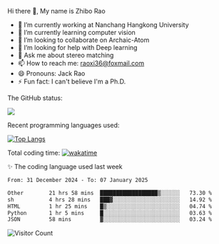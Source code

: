 Hi there 👋, My name is Zhibo Rao
- 🔭 I’m currently working at Nanchang Hangkong University
- 🌱 I’m currently learning computer vision
- 👯 I’m looking to collaborate on Archaic-Atom
- 🤔 I’m looking for help with Deep learning
- 💬 Ask me about stereo matching
- 📫 How to reach me: raoxi36@foxmail.com
- 😄 Pronouns: Jack Rao
- ⚡ Fun fact: I can't believe I'm a Ph.D.

The GitHub status:

![](https://github-readme-stats.vercel.app/api?username=ZhiboRao)

Recent programming languages used:

[![Top Langs](https://github-readme-stats.vercel.app/api/top-langs/?username=ZhiboRao&layout=compact)](https://github.com/anuraghazra/github-readme-stats)

Total coding time: [![wakatime](https://wakatime.com/badge/user/51ec5ec7-4742-4243-9eea-732ade32c0b7.svg)](https://wakatime.com/@51ec5ec7-4742-4243-9eea-732ade32c0b7)

✨ The coding language used last week 
<!--START_SECTION:waka-->

```txt
From: 31 December 2024 - To: 07 January 2025

Other        21 hrs 58 mins  ██████████████████▒░░░░░░   73.30 %
sh           4 hrs 28 mins   ███▓░░░░░░░░░░░░░░░░░░░░░   14.92 %
HTML         1 hr 25 mins    █▒░░░░░░░░░░░░░░░░░░░░░░░   04.74 %
Python       1 hr 5 mins     █░░░░░░░░░░░░░░░░░░░░░░░░   03.63 %
JSON         58 mins         ▓░░░░░░░░░░░░░░░░░░░░░░░░   03.24 %
```

<!--END_SECTION:waka-->

![Visitor Count](https://profile-counter.glitch.me/Raohaocheng/count.svg)
